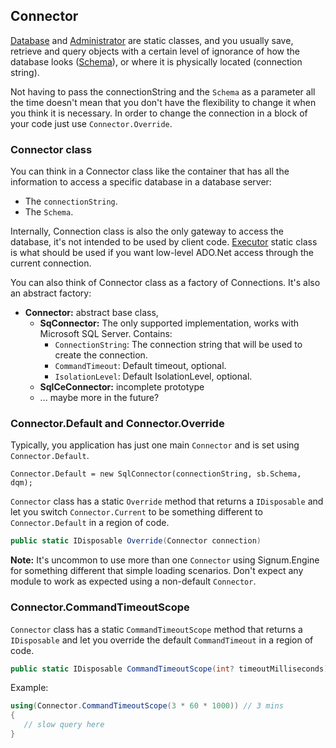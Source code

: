 ## Connector

[Database](../Database.md) and [Administrator](../Administrator.md) are static classes, and you usually save, retrieve and query objects with a certain level of ignorance of how the database looks ([Schema](../Schema.md)), or where it is physically located (connection string). 

Not having to pass the connectionString and the `Schema` as a parameter all the time doesn't mean that you don't have the flexibility to change it when you think it is necessary. In order to change the connection in a block of your code just use `Connector.Override`.


### Connector class
You can think in a Connector class like the container that has all the information to access a specific database in a database server:

* The `connectionString`.
* The `Schema`.

Internally, Connection class is also the only gateway to access the database, it's not intended to be used by client code. [Executor](Executor.md) static class is what should be used if you want low-level ADO.Net access through the current connection. 

You can also think of Connector class as a factory of Connections. It's also an abstract factory: 

* **Connector:** abstract base class, 
	* **SqConnector:** The only supported implementation, works with Microsoft SQL Server. Contains:
		* `ConnectionString`: The connection string that will be used to create the connection. 
		* `CommandTimeout`: Default timeout, optional.
		* `IsolationLevel`: Default IsolationLevel, optional.
	* **SqlCeConnector:** incomplete prototype
	* ... maybe more in the future?

### Connector.Default and Connector.Override

Typically, you application has just one main `Connector` and is set using `Connector.Default`. 

`Connector.Default = new SqlConnector(connectionString, sb.Schema, dqm);`

`Connector` class has a static `Override` method that returns a `IDisposable` and let you switch `Connector.Current` to be something different to `Connector.Default` in a region of code. 

```C#
public static IDisposable Override(Connector connection)
```

**Note:** It's uncommon to use more than one `Connector` using Signum.Engine for something different that simple loading scenarios. Don't expect any module to work as expected using a non-default `Connector`. 

### Connector.CommandTimeoutScope

`Connector` class has a static `CommandTimeoutScope` method that returns a `IDisposable` and let you override the default `CommandTimeout` in a region of code.

```C#
public static IDisposable CommandTimeoutScope(int? timeoutMilliseconds)
```

Example: 

```C#
using(Connector.CommandTimeoutScope(3 * 60 * 1000)) // 3 mins
{
   // slow query here
}
```





